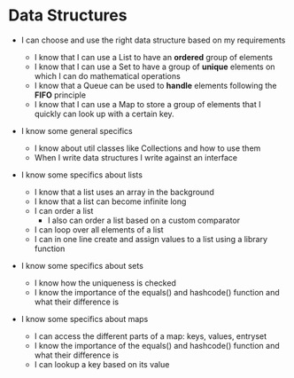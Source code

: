 # Data Structures
- I can choose and use the right data structure based on my requirements
    - I know that I can use a List to have an **ordered** group of elements
    - I know that I can use a Set to have a group of **unique** elements on which I can do mathematical operations
    - I know that a Queue can be used to **handle** elements following the **FIFO** principle
    - I know that I can use a Map to store a group of elements that I quickly can look up with a certain key.
    
- I know some general specifics
    - I know about util classes like Collections and how to use them
    - When I write data structures I write against an interface
    
- I know some specifics about lists
    - I know that a list uses an array in the background
    - I know that a list can become infinite long
    - I can order a list
        - I also can order a list based on a custom comparator
    - I can loop over all elements of a list
    - I can in one line create and assign values to a list using a library function
    
- I know some specifics about sets
    - I know how the uniqueness is checked
    - I know the importance of the equals() and hashcode() function and what their difference is

- I know some specifics about maps
    - I can access the different parts of a map: keys, values, entryset
    - I know the importance of the equals() and hashcode() function and what their difference is
    - I can lookup a key based on its value 
